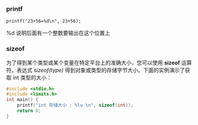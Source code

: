 ### printf

`printf("23+56=%d\n", 23+56);`

%d 说明后面有一个整数要输出在这个位置上



### sizeof

为了得到某个类型或某个变量在特定平台上的准确大小，您可以使用 **sizeof** 运算符。表达式 *sizeof(type)* 得到对象或类型的存储字节大小。下面的实例演示了获取 int 类型的大小：

```c
#include <stdio.h> 
#include <limits.h>   
int main() {    
	printf("int 存储大小 : %lu \n", sizeof(int));        
	return 0;
}
```



